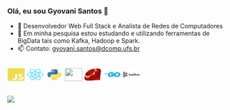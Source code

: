 ### Olá, eu sou Gyovani Santos 👋

- 🔭 Desenvolvedor Web Full Stack e Analista de Redes de Computadores
- 🌱 Em minha pesquisa estou estudando e utilizando ferramentas de BigData tais como Kafka, Hadoop e Spark.
- 📫 Contato: gyovani.santos@dcomp.ufs.br

<div style="display: inline_block"><br>
  <img align="center" alt="Gyovani-Js" height="30" width="40" src="https://raw.githubusercontent.com/devicons/devicon/master/icons/javascript/javascript-plain.svg">
  <img align="center" alt="Gyovani-React" height="30" width="40" src="https://raw.githubusercontent.com/devicons/devicon/master/icons/react/react-original.svg">
  <img align="center" alt="Gyovani-Python" height="30" width="40" src="https://raw.githubusercontent.com/devicons/devicon/master/icons/python/python-original.svg">
  <img align="center" height="30" width="40" src="https://cdn.jsdelivr.net/gh/devicons/devicon/icons/c/c-original.svg"/>
  <img align="center" alt="Gyovani-Ruby" height="30" width="40" src="https://raw.githubusercontent.com/devicons/devicon/master/icons/ruby/ruby-original.svg">
  <img align="center" height="30" width="40" src="https://github.com/devicons/devicon/blob/v2.15.1/icons/go/go-original-wordmark.svg"/>
  <img align="center" alt="Gyovani-Kafka" height="30" width="40" src="https://github.com/devicons/devicon/blob/v2.15.1/icons/apachekafka/apachekafka-original-wordmark.svg">
 </div>

<div>
  <br>
<br>
  <a href="https://github.com/gyovani19">

  <img width="200em" src="https://github-readme-stats.vercel.app/api/top-langs/?username=gyovani19&layout=compact&langs_count=7&theme=dracula&count_private=true"/>
</div>
  
  
  

